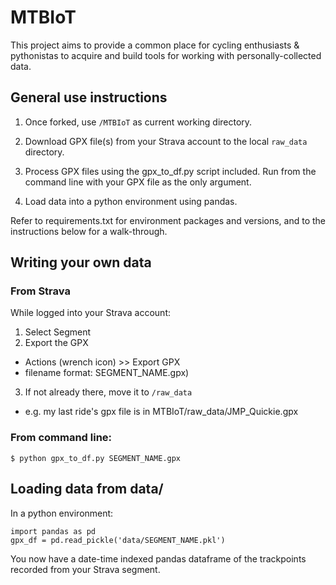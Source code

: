 # MTBIoT

This project aims to provide a common place for cycling enthusiasts & pythonistas to acquire and build tools for working with personally-collected data.

## General use instructions

1. Once forked, use ```/MTBIoT``` as current working directory. 

2. Download GPX file(s) from your Strava account to the local ```raw_data``` directory.

3. Process GPX files using the gpx_to_df.py script included. Run from the command line with your GPX file as the only argument.

4. Load data into a python environment using pandas.

Refer to requirements.txt for environment packages and versions, and to the instructions below for a walk-through.

## Writing your own data

### From Strava 

While logged into your Strava account:
1. Select Segment
2. Export the GPX 
  - Actions (wrench icon) >> Export GPX
  - filename format: SEGMENT_NAME.gpx)
3. If not already there, move it to ```/raw_data``` 
  - e.g. my last ride's gpx file is in MTBIoT/raw_data/JMP_Quickie.gpx

### From command line:
```
$ python gpx_to_df.py SEGMENT_NAME.gpx
```

## Loading data from data/

In a python environment:
```
import pandas as pd
gpx_df = pd.read_pickle('data/SEGMENT_NAME.pkl')
```

You now have a date-time indexed pandas dataframe of the trackpoints recorded from your Strava segment. 